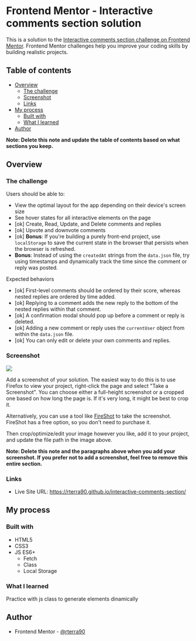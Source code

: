 # Frontend Mentor - Interactive comments section solution

This is a solution to the [Interactive comments section challenge on Frontend Mentor](https://www.frontendmentor.io/challenges/interactive-comments-section-iG1RugEG9). Frontend Mentor challenges help you improve your coding skills by building realistic projects.

## Table of contents

- [Overview](#overview)
  - [The challenge](#the-challenge)
  - [Screenshot](#screenshot)
  - [Links](#links)
- [My process](#my-process)
  - [Built with](#built-with)
  - [What I learned](#what-i-learned)
- [Author](#author)

**Note: Delete this note and update the table of contents based on what sections you keep.**

## Overview

### The challenge

Users should be able to:

- View the optimal layout for the app depending on their device's screen size
- See hover states for all interactive elements on the page
- [ok] Create, Read, Update, and Delete comments and replies
- [ok] Upvote and downvote comments
- [ok] **Bonus**: If you're building a purely front-end project, use `localStorage` to save the current state in the browser that persists when the browser is refreshed.
- **Bonus**: Instead of using the `createdAt` strings from the `data.json` file, try using timestamps and dynamically track the time since the comment or reply was posted.

Expected behaviors

- [ok] First-level comments should be ordered by their score, whereas nested replies are ordered by time added.
- [ok] Replying to a comment adds the new reply to the bottom of the nested replies within that comment.
- [ok] A confirmation modal should pop up before a comment or reply is deleted.
- [ok] Adding a new comment or reply uses the `currentUser` object from within the `data.json` file.
- [ok] You can only edit or delete your own comments and replies.

### Screenshot

![](./screenshot.jpg)

Add a screenshot of your solution. The easiest way to do this is to use Firefox to view your project, right-click the page and select "Take a Screenshot". You can choose either a full-height screenshot or a cropped one based on how long the page is. If it's very long, it might be best to crop it.

Alternatively, you can use a tool like [FireShot](https://getfireshot.com/) to take the screenshot. FireShot has a free option, so you don't need to purchase it.

Then crop/optimize/edit your image however you like, add it to your project, and update the file path in the image above.

**Note: Delete this note and the paragraphs above when you add your screenshot. If you prefer not to add a screenshot, feel free to remove this entire section.**

### Links

- Live Site URL: https://rterra90.github.io/interactive-comments-section/

## My process

### Built with

- HTML5
- CSS3
- JS ES6+
  - Fetch
  - Class
  - Local Storage

### What I learned

Practice with js class to generate elements dinamically

## Author

- Frontend Mentor - [@rterra90](https://www.frontendmentor.io/profile/rterra90)
